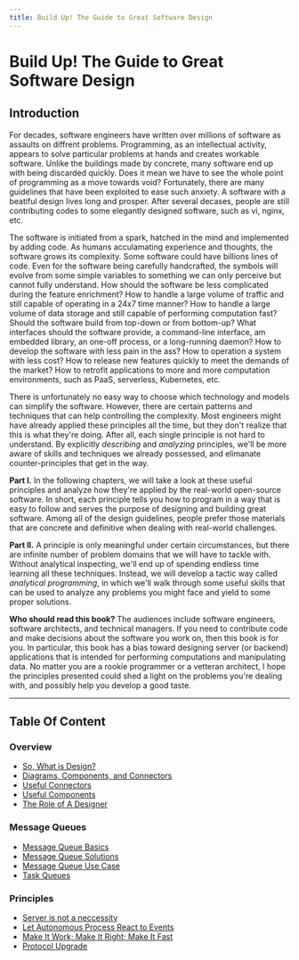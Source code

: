 ```yaml
---
title: Build Up! The Guide to Great Software Design
---
```


# Build Up! The Guide to Great Software Design

## Introduction

For decades, software engineers have written over millions of software as assaults on diffrent problems. Programming, as an intellectual activity, appears to solve particular problems at hands and creates workable software.  Unlike the buildings made by concrete, many software end up with being discarded quickly. Does it mean we have to see the whole point of programming as a move towards void? Fortunately, there are many guidelines that have been exploited to ease such anxiety. A software with a beatiful design lives long and prosper. After several decases, people are still contributing codes to some elegantly designed software, such as vi, nginx, etc.

The software is initiated from a spark, hatched in the mind and implemented by adding code. As humans acculamating experience and thoughts, the software grows its complexity. Some software could have billions lines of code. Even for the software being carefully handcrafted, the symbols will evolve from some simple variables to something we can only perceive but cannot fully understand. How should the software be less complicated during the feature enrichment? How to handle a large volume of traffic and still capable of operating in a 24x7 time manner? How to handle a large volume of data storage and still capable of performing computation fast? Should the software build from top-down or from bottom-up? What interfaces should the software provide, a command-line interface, am embedded library, an one-off process, or a long-running daemon? How to develop the software with less pain in the ass? How to operation a system with less cost? How to release new features quickly to meet the demands of the market? How to retrofit applications to more and more computation environments, such as PaaS, serverless, Kubernetes, etc.

There is unfortunately no easy way to choose which technology and models can simplify the software. However, there are certain patterns and techniques that can help controlling the complexity. Most engineers might have already applied these principles all the time, but they don't realize that this is what they're doing. After all, each single principle is not hard to understand. By explicitly *describing* and *analyzing* principles, we'll be more aware of skills and techniques we already possessed, and elimanate counter-principles that get in the way. 

**Part I.** In the following chapters, we will take a look at these useful principles and analyze how they're applied by the real-world open-source software. In short, each principle tells you how to program in a way that is easy to follow and serves the purpose of designing and building great software. Among all of the design guidelines, people prefer those materials that are concrete and definitive when dealing with real-world challenges. 

**Part II.** A principle is only meaningful under certain circumstances, but there are infinite number of problem domains that we will have to tackle with. Without analytical inspecting, we'll end up of spending endless time learning all these techniques. Instead, we will develop a tactic way called *analytical programming*, in which we'll walk through some useful skills that can be used to analyze any problems you might face and yield to some proper solutions.

**Who should read this book?** The audiences include software engineers, software architects, and technical managers. If you need to contribute code and make decisions about the software you work on, then this book is for you. In particular, this book has a bias toward designing server (or backend) applications that is intended for performing computations and manipulating data. No matter you are a rookie programmer or a vetteran architect, I hope the principles presented could shed a light on the problems you're dealing with, and possibly help you develop a good taste.

---

## Table Of Content

### Overview

* [So, What is Design?](what-is-design.md)
* [Diagrams, Components, and Connectors](diagrams-components-connectors.md)
* [Useful Connectors](useful-connectors.md)
* [Useful Components](useful-components.md)
* [The Role of A Designer](the-role-of-a-designer.md)

### Message Queues

* [Message Queue Basics](message-queue-basics.md)
* [Message Queue Solutions](message-queue-solutions.md)
* [Message Queue Use Case](message-queue-use-case.md)
* [Task Queues](task-queues.md)

### Principles

* [Server is not a neccessity](server-is-not-a-neccessity.md)
* [Let Autonomous Process React to Events](let-autonomous-process-react-to-events.md)
* [Make It Work; Make It Right; Make It Fast](make-it-work-make-it-right-make-it-fast.md)
* [Protocol Upgrade](protocol-upgrade.md)
